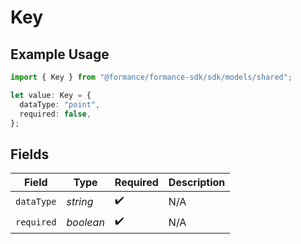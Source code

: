 # Key

## Example Usage

```typescript
import { Key } from "@formance/formance-sdk/sdk/models/shared";

let value: Key = {
  dataType: "point",
  required: false,
};
```

## Fields

| Field              | Type               | Required           | Description        |
| ------------------ | ------------------ | ------------------ | ------------------ |
| `dataType`         | *string*           | :heavy_check_mark: | N/A                |
| `required`         | *boolean*          | :heavy_check_mark: | N/A                |